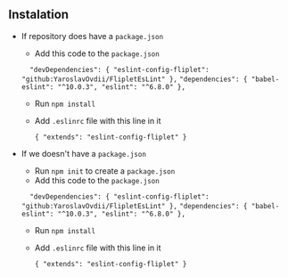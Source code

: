 ## Instalation
* If repository does have a `package.json`
  * Add this code to the `package.json`

  ``  
  "devDependencies": {
    "eslint-config-fliplet": "github:YaroslavOvdii/FlipletEsLint"
  },
  ``
  ``
  "dependencies": {
    "babel-eslint": "^10.0.3",
    "eslint": "^6.8.0"
  },
  ``

  * Run `npm install`
  * Add `.eslinrc` file with this line in it

    ``
    {
      "extends": "eslint-config-fliplet"
    }
    ``

* If we doesn't have a `package.json`
  * Run `npm init` to create a `package.json`
  * Add this code to the `package.json`

  ``  
  "devDependencies": {
    "eslint-config-fliplet": "github:YaroslavOvdii/FlipletEsLint"
  },
  ``
  ``
  "dependencies": {
    "babel-eslint": "^10.0.3",
    "eslint": "^6.8.0"
  },
  ``
  
  * Run `npm install`
  * Add `.eslinrc` file with this line in it
    
    ``
    {
      "extends": "eslint-config-fliplet"
    }
    ``